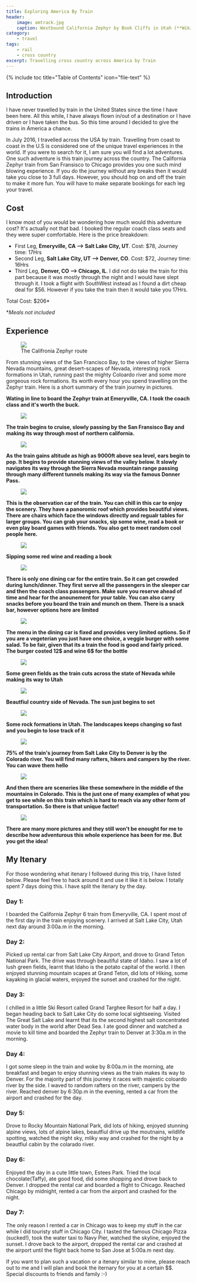 ```yaml
---
title: Exploring America By Train
header:
    image: amtrack.jpg
    caption: Westbound California Zephyr by Book Cliffs in Utah (**Wikipedia**)
category: 
    - travel
tags:
    - rail
    - cross country
excerpt: Travelling cross country across America by Train 	
---
```


{% include toc title="Table of Contents" icon="file-text" %}

## Introduction
I have never travelled by train in the United States since the time I have been here. All this while, I have always flown in/out of a destination or I have driven or I have taken the bus. So this time around I decided to give the trains in America a chance.

In July 2016, I travelled across the USA by train. Travelling from coast to coast in the U.S is considered one of the unique travel experiences in the world. If you were to search for it, I am sure you will find a lot adventures. One such adventure is this train journey across the country. The California Zephyr train from San Fransisco to Chicago provides you one such mind blowing experience. If you do the journey without any breaks then it would take you close to 3 full days. However, you should hop on and off the train to make it more fun. You will have to make separate bookings for each leg your travel. 


## Cost

I know most of you would be wondering how much would this adventure cost? It's actually not that bad. I booked the regular coach class seats and they were super comfortable. Here is the price breakdown: 

* First Leg, **Emeryville, CA --> Salt Lake City, UT**. Cost: $78, Journey time: 17Hrs
* Second Leg, **Salt Lake City, UT --> Denver, CO**. Cost: $72, Journey time: 16Hrs
* Third Leg, **Denver, CO --> Chicago, IL**. I did not do take the train for this part because it was mostly through the night and I would have slept through it. I took a flight with SouthWest instead as I found a dirt cheap deal for $56. However if you take the train then it would take you 17Hrs.

Total Cost: $206*

*<i>Meals not included</i>

## Experience

<figure>
	<img src="/images/train/route.jpg">
	<figcaption class="align-center">The Califronia Zephyr route</figcaption>
</figure>

From stunning views of the San Francisco Bay, to the views of higher Sierra Nevada mountains, great desert-scapes of Nevada, interesting rock formations in Utah, running past the mighty Coloardo river and some more gorgeous rock formations. Its worth every hour you spend travelling on the Zephyr train. Here is a short summary of the train journey in pictures.


**Wating in line to board the Zephyr train at Emeryville, CA. I took the coach class and it's worth the buck.**

<figure>
	<img src="/images/train/coach_class.jpg">
</figure>


**The train begins to cruise, slowly passing by the San Fransisco Bay and making its way through most of northern california.**

<figure>
	<img src="/images/train/bay.jpg">
</figure>


**As the train gains altitude as high as 9000ft above sea level, ears begin to pop. It begins to provide stunning views of the valley below. It slowly navigates its way through the Sierra Nevada mountain range passing through many different tunnels making its way via the famous Donner Pass.**

<figure>
	<img src="/images/train/sierra.jpg">
</figure>

**This is the observation car of the train. You can chill in this car to enjoy the scenery. They have a panoromic roof which provides beautiful views. There are chairs which face the windows directly and regualr tables for larger groups. You can grab your snacks, sip some wine, read a book or even play board games with friends. You also get to meet random cool people here.**

<figure>
	<img src="/images/train/observation_car.jpg">
</figure>

**Sipping some red wine and reading a book**

<figure>
	<img src="/images/train/pradeep.jpg">
</figure>

**There is only one dining car for the entire train. So it can get crowded during lunch/dinner. They first serve all the passengers in the sleeper car and then the coach class passengers. Make sure you reserve ahead of time and hear for the anounement for your table. You can also carry snacks before you board the train and munch on them. There is a snack bar, however options here are limited**
<figure>
	<img src="/images/train/dining_car.jpg">
</figure>

**The menu in the dining car is fixed and provides very limited options. So if you are a vegeterian you just have one choice, a veggie burger with some salad. To be fair, given that its a train the food is good and fairly priced. The burger costed 12$ and wine 6$ for the bottle**
<figure>
	<img src="/images/train/food.jpg">
</figure>

**Some green fields as the train cuts across the state of Nevada while making its way to Utah**
<figure>
	<img src="/images/train/green_fields.jpg">
</figure>

**Beautfiul country side of Nevada. The sun just begins to set**
<figure>
	<img src="/images/train/village.jpg">
</figure>

**Some rock formations in Utah. The landscapes keeps changing so fast and you begin to lose track of it**
<figure>
	<img src="/images/train/desert.jpg">
</figure>

**75% of the train's journey from Salt Lake City to Denver is by the Colorado river. You will find many rafters, hikers and campers by the river. You can wave them hello**
<figure>
	<img src="/images/train/colorado.jpg">
</figure>

**And then there are sceneries like these somewhere in the middle of the mountains in Colorado. This is the just one of many examples of what you get to see while on this train which is hard to reach via any other form of transportation. So there is that unique factor!**
<figure>
	<img src="/images/train/random_place.jpg">
</figure>

**There are many more pictures and they still won't be enought for me to describe how adventurous this whole experience has been for me. But you get the idea!**

## My Itenary

For those wondering what itenary I followed during this trip, I have listed below. Please feel free to hack around it and use it like it is below. I totally spent 7 days doing this. I have split the itenary by the day.

### Day 1:
I boarded the California Zephyr 6 train from Emeryville, CA. I spent most of the first day in the train enjoying scenery. I arrived at Salt Lake City, Utah next day around 3:00a.m in the morning.

### Day 2:
Picked up rental car from Salt Lake City Airport, and drove to Grand Teton National Park. The drive was through beautiful state of Idaho. I saw a lot of lush green fields, learnt that Idaho is the potato capital of the world. I then enjoyed stunning mountain scapes at Grand Teton, did lots of Hiking, some kayaking in glacial waters, enjoyed the sunset and crashed for the night.

### Day 3: 
I chilled in a little Ski Resort called Grand Targhee Resort for half a day. I began heading back to Salt Lake City do some local sightseeing. Visited The Great Salt Lake and learnt that its the second highest salt concentrated water body in the world after Dead Sea. I ate good dinner and watched a movie to kill time and boarded the Zephyr train to Denver at 3:30a.m in the morning.

### Day 4: 
I got some sleep in the train and woke by 8:00a.m in the morning, ate breakfast and began to enjoy stunning views as the train makes its way to Denver. For the majority part of this journey it races with majestic coloardo river by the side. I waved to random rafters on the river, campers by the river. Reached denver by 6:30p.m in the evening, rented a car from the airport and crashed for the day.

### Day 5:
Drove to Rocky Mountain National Park, did lots of hiking, enjoyed stunning alpine views, lots of alpine lakes, beautfiul drive up the moutnains, wildlife spotting, watched the night sky, mliky way and crashed for the night by a beautfiul cabin by the colarado river. 

### Day 6: 
Enjoyed the day in a cute little town, Estees Park. Tried the local chocolate(Taffy), ate good food, did some shopping and drove back to Denver. I dropped the rental car and boarded a flight to Chicago. Reached Chicago by midnight, rented a car from the airport and crashed for the night.

### Day 7:
The only reason I rented a car in Chicago was to keep my stuff in the car while I did touristy stuff in Chicago City. I tasted the famous Chicago Pizza (sucked!), took the water taxi to Navy Pier, watched the skyline, enjoyed the sunset. I drove back to the airport, dropped the rental car and crashed at the airport until the flight back home to San Jose at 5:00a.m next day. 

If you want to plan such a vacation or a itenary similar to mine, please reach out to me and I will plan and book the iternary for you at a certain $$. Special discounts to friends and family :-)